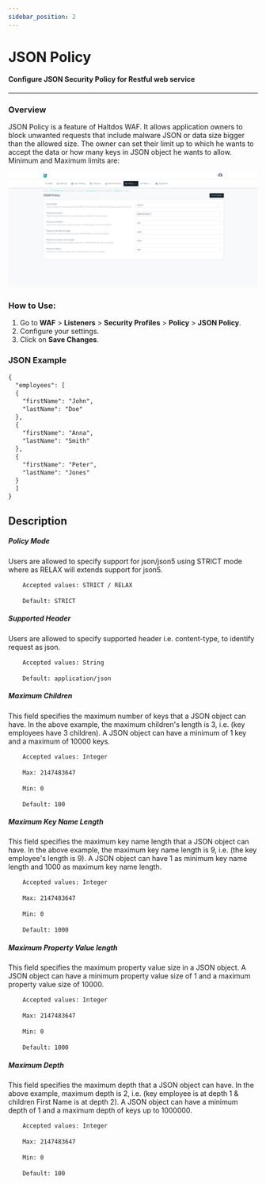 ```yaml
---
sidebar_position: 2
---
```


# JSON Policy

#### Configure JSON Security Policy for Restful web service
---

### Overview

JSON Policy is a feature of Haltdos WAF. It allows application owners to block unwanted requests that include malware JSON or data size bigger than the allowed size. The owner can set their limit up to which he wants to accept the data or how many keys in JSON object he wants to allow. Minimum and Maximum limits are:

![JSON Policy](/img/waf/v8/docs/WAFjsonpolicy.png)

### How to Use:
1. Go to **WAF** > **Listeners** > **Security Profiles** > **Policy** > **JSON Policy**.
2. Configure your settings.
3. Click on **Save Changes**.

### JSON Example

```
{   
  "employees": [   
  {   
    "firstName": "John",   
    "lastName": "Doe"   
  },   
  {   
    "firstName": "Anna",   
    "lastName": "Smith"   
  },   
  {   
    "firstName": "Peter",   
    "lastName": "Jones"   
  }   
  ]   
}
```

## Description

##### **Policy Mode**
Users are allowed to specify support for json/json5 using STRICT mode where as RELAX will extends support for json5.

```
    Accepted values: STRICT / RELAX

    Default: STRICT  
```


##### **Supported Header**
Users are allowed to specify supported header i.e. content-type, to identify request as json.

```
    Accepted values: String

    Default: application/json 
```


##### **Maximum Children**
This field specifies the maximum number of keys that a JSON object can have.
In the above example, the maximum children's length is 3, i.e. (key employees have 3 children).
A JSON object can have a minimum of 1 key and a maximum of 10000 keys.

```
    Accepted values: Integer 

    Max: 2147483647

    Min: 0 

    Default: 100 
```


##### **Maximum Key Name Length**
This field specifies the maximum key name length that a JSON object can have. In the above example, the maximum key name length is 9, i.e. (the key employee's length is 9). A JSON object can have 1 as minimum key name length and 1000 as maximum key name length.

```
    Accepted values: Integer 

    Max: 2147483647

    Min: 0

    Default: 1000
```


##### **Maximum Property Value length**
This field specifies the maximum property value size in a JSON object. A JSON object can have a minimum property value size of 1 and a maximum property value size of 10000.

```
    Accepted values: Integer 

    Max: 2147483647

    Min: 0

    Default: 1000
```


##### **Maximum Depth**
This field specifies the maximum depth that a JSON object can have.
In the above example, maximum depth is 2, i.e. (key employee is at depth 1 & children First Name is at depth 2). A JSON object can have a minimum depth of 1 and a maximum depth of keys up to 1000000.

```
    Accepted values: Integer 

    Max: 2147483647

    Min: 0

    Default: 100
```

